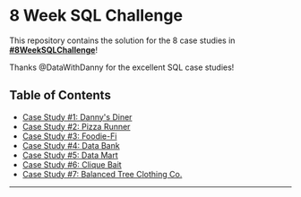 # 8 Week SQL Challenge

This repository contains the solution for the 8 case studies in **[#8WeekSQLChallenge](https://8weeksqlchallenge.com)**!

Thanks @DataWithDanny for the excellent SQL case studies!

## Table of Contents
- [Case Study #1: Danny's Diner](https://github.com/KennethManzi1/8-week-SQL-Challenge/tree/main/Case%201%20Danny's%20Diner)
- [Case Study #2: Pizza Runner](https://github.com/KennethManzi1/8-week-SQL-Challenge/tree/main/Case%202%20Pizza%20Runner)
- [Case Study #3: Foodie-Fi](https://github.com/KennethManzi1/8-week-SQL-Challenge/tree/main/Case%203%20Foodie-Fi)
- [Case Study #4: Data Bank](https://github.com/KennethManzi1/8-week-SQL-Challenge/tree/main/Case%204%20Data%20Bank)
- [Case Study #5: Data Mart](https://github.com/KennethManzi1/8-week-SQL-Challenge/tree/main/Case%205%20Data%20Mart)
- [Case Study #6: Clique Bait](https://github.com/KennethManzi1/8-week-SQL-Challenge/tree/main/Case%206%20Clique%20Bait)
- [Case Study #7: Balanced Tree Clothing Co.](https://github.com/KennethManzi1/8-week-SQL-Challenge/blob/main/Case%207%20Balanced%20Tree%20Clothing%20Co/README.md)

***

